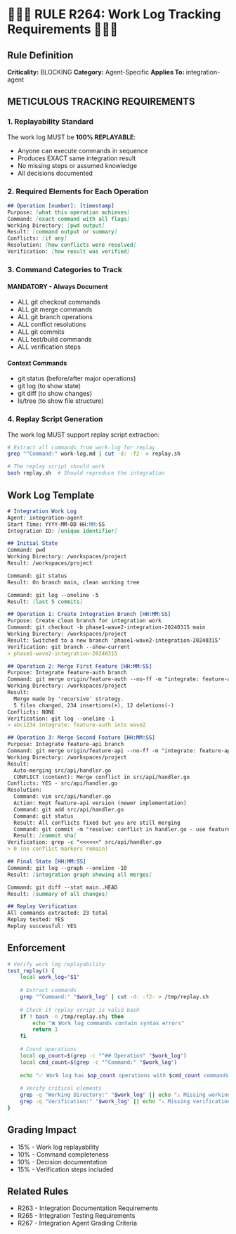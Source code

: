 # 🚨🚨🚨 RULE R264: Work Log Tracking Requirements 🚨🚨🚨

## Rule Definition
**Criticality:** BLOCKING
**Category:** Agent-Specific
**Applies To:** integration-agent

## METICULOUS TRACKING REQUIREMENTS

### 1. Replayability Standard
The work log MUST be **100% REPLAYABLE**:
- Anyone can execute commands in sequence
- Produces EXACT same integration result
- No missing steps or assumed knowledge
- All decisions documented

### 2. Required Elements for Each Operation

```markdown
## Operation [number]: [timestamp]
Purpose: [what this operation achieves]
Command: [exact command with all flags]
Working Directory: [pwd output]
Result: [command output or summary]
Conflicts: [if any]
Resolution: [how conflicts were resolved]
Verification: [how result was verified]
```

### 3. Command Categories to Track

#### MANDATORY - Always Document
- ALL git checkout commands
- ALL git merge commands
- ALL git branch operations
- ALL conflict resolutions
- ALL git commits
- ALL test/build commands
- ALL verification steps

#### Context Commands
- git status (before/after major operations)
- git log (to show state)
- git diff (to show changes)
- ls/tree (to show file structure)

### 4. Replay Script Generation
The work log MUST support replay script extraction:

```bash
# Extract all commands from work-log for replay
grep "^Command:" work-log.md | cut -d: -f2- > replay.sh

# The replay script should work
bash replay.sh  # Should reproduce the integration
```

## Work Log Template

```markdown
# Integration Work Log
Agent: integration-agent
Start Time: YYYY-MM-DD HH:MM:SS
Integration ID: [unique identifier]

## Initial State
Command: pwd
Working Directory: /workspaces/project
Result: /workspaces/project

Command: git status
Result: On branch main, clean working tree

Command: git log --oneline -5
Result: [last 5 commits]

## Operation 1: Create Integration Branch [HH:MM:SS]
Purpose: Create clean branch for integration work
Command: git checkout -b phase1-wave2-integration-20240315 main
Working Directory: /workspaces/project  
Result: Switched to a new branch 'phase1-wave2-integration-20240315'
Verification: git branch --show-current
> phase1-wave2-integration-20240315

## Operation 2: Merge First Feature [HH:MM:SS]
Purpose: Integrate feature-auth branch
Command: git merge origin/feature-auth --no-ff -m "integrate: feature-auth into wave2"
Working Directory: /workspaces/project
Result: 
  Merge made by 'recursive' strategy.
  5 files changed, 234 insertions(+), 12 deletions(-)
Conflicts: NONE
Verification: git log --oneline -1
> abc1234 integrate: feature-auth into wave2

## Operation 3: Merge Second Feature [HH:MM:SS]
Purpose: Integrate feature-api branch
Command: git merge origin/feature-api --no-ff -m "integrate: feature-api into wave2"
Working Directory: /workspaces/project
Result: 
  Auto-merging src/api/handler.go
  CONFLICT (content): Merge conflict in src/api/handler.go
Conflicts: YES - src/api/handler.go
Resolution:
  Command: vim src/api/handler.go
  Action: Kept feature-api version (newer implementation)
  Command: git add src/api/handler.go
  Command: git status
  Result: All conflicts fixed but you are still merging
  Command: git commit -m "resolve: conflict in handler.go - use feature-api version"
  Result: [commit sha]
Verification: grep -c "<<<<<<" src/api/handler.go
> 0 (no conflict markers remain)

## Final State [HH:MM:SS]
Command: git log --graph --oneline -10
Result: [integration graph showing all merges]

Command: git diff --stat main..HEAD
Result: [summary of all changes]

## Replay Verification
All commands extracted: 23 total
Replay tested: YES
Replay successful: YES
```

## Enforcement

```bash
# Verify work log replayability
test_replay() {
    local work_log="$1"
    
    # Extract commands
    grep "^Command:" "$work_log" | cut -d: -f2- > /tmp/replay.sh
    
    # Check if replay script is valid bash
    if ! bash -n /tmp/replay.sh; then
        echo "❌ Work log commands contain syntax errors"
        return 1
    fi
    
    # Count operations
    local op_count=$(grep -c "^## Operation" "$work_log")
    local cmd_count=$(grep -c "^Command:" "$work_log")
    
    echo "✅ Work log has $op_count operations with $cmd_count commands"
    
    # Verify critical elements
    grep -q "Working Directory:" "$work_log" || echo "⚠️ Missing working directory tracking"
    grep -q "Verification:" "$work_log" || echo "⚠️ Missing verification steps"
}
```

## Grading Impact
- 15% - Work log replayability
- 10% - Command completeness
- 10% - Decision documentation
- 15% - Verification steps included

## Related Rules
- R263 - Integration Documentation Requirements
- R265 - Integration Testing Requirements
- R267 - Integration Agent Grading Criteria